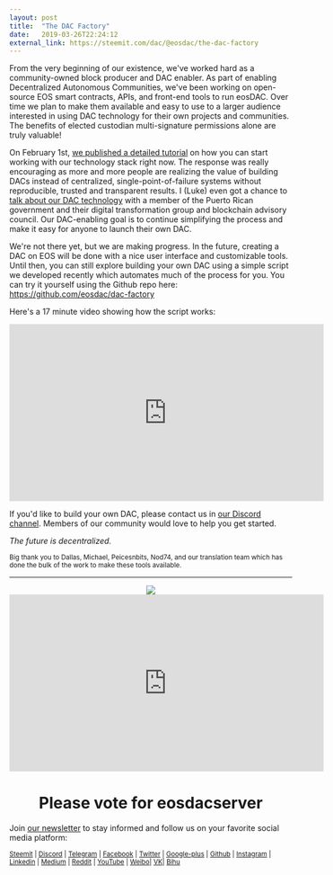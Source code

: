 ```yaml
---
layout: post
title:  "The DAC Factory"
date:   2019-03-26T22:24:12
external_link: https://steemit.com/dac/@eosdac/the-dac-factory
---
```

From the very beginning of our existence, we've worked hard as a community-owned block producer and DAC enabler. As part of enabling Decentralized Autonomous Communities, we've been working on open-source EOS smart contracts, APIs, and front-end tools to run eosDAC. Over time we plan to make them available and easy to use to a larger audience interested in using DAC technology for their own projects and communities. The benefits of elected custodian multi-signature permissions alone are truly valuable!

On February 1st, <a href="https://steemit.com/dac/@eosdac/tutorial-launching-your-own-dac-on-the-jungle-test-network-with-eosdac">we published a detailed tutorial</a> on how you can start working with our technology stack right now. The response was really encouraging as more and more people are realizing the value of building DACs instead of centralized, single-point-of-failure systems without reproducible, trusted and transparent results. I (Luke) even got a chance to <a href="https://docs.google.com/presentation/d/1UGo8sY15xAT2qtypyBgfz3IohjIDPR44qfEPABZyOXU/edit#slide=id.g54ccc56cd1_0_284">talk about our DAC technology</a> with a member of the Puerto Rican government and their digital transformation group and blockchain advisory council. Our DAC-enabling goal is to continue simplifying the process and make it easy for anyone to launch their own DAC.

We're not there yet, but we are making progress. In the future, creating a DAC on EOS will be done with a nice user interface and customizable tools. Until then, you can still explore building your own DAC using a simple script we developed recently which automates much of the process for you. You can try it yourself using the Github repo here: https://github.com/eosdac/dac-factory

Here's a 17 minute video showing how the script works:

<iframe width="560" height="315" src="https://www.youtube.com/embed/dtFZjJ1409M" frameborder="0" allow="accelerometer; autoplay; encrypted-media; gyroscope; picture-in-picture" allowfullscreen></iframe>

If you'd like to build your own DAC, please contact us in <a href="http://discord.io/eosdac">our Discord channel</a>. Members of our community would love to help you get started.

<em>The future is decentralized.</em>

<sub>Big thank you to Dallas, Michael, Peicesnbits, Nod74, and our translation team which has done the bulk of the work to make these tools available.</sub>

---

<center><a href="https://eosdac.io/"><img src="https://cdn.steemitimages.com/DQmRQWM3QtQ21wddAMCjbVRhB3rM7L4AGWLY9QpNmkXNLps/Screen%20Shot%202018-06-12%20at%2011.00.55%20PM.png"></a></center>

<iframe width="560" height="315" src="https://www.youtube.com/embed/PbQpAJOP6iA" frameborder="0" allow="autoplay; encrypted-media" allowfullscreen></iframe>

<center><h1>Please vote for eosdacserver</h1></center>

Join <a href="https://eosdac.io/news/#newsletter">our newsletter</a> to stay informed and follow us on your favorite social media platform:

<sub><a href="https://steemit.com/@eosdac" target="_blank">Steemit</a> | <a href="http://discord.io/eosdac" target="_blank">Discord</a> | <a href="https://t.me/eosdacio" target="_blank">Telegram</a> | <a href="https://facebook.com/eosdac" target="_blank">Facebook</a> | <a href="https://twitter.com/eosdac" target="_blank">Twitter</a> | <a href="https://plus.google.com/+eosdac" target="_blank">Google-plus</a> | <a href="https://github.com/eosdac" target="_blank">Github</a> | <a href="https://instagram.com/eosdac" target="_blank">Instagram</a> | <a href="https://linkedin.com/company/eosdac" target="_blank">Linkedin</a> | <a href="https://medium.com/eosdac" target="_blank">Medium</a> | <a href="https://www.reddit.com/r/EOSDAC/" target="_blank">Reddit</a> | <a href="https://www.youtube.com/eosdac" target="_blank">YouTube</a> | <a href="http://weibo.com/eosdac" target=”_blank”>Weibo</a>| <a href="https://vk.com/eosdac" target="_blank">VK</a>| <a href="https://bihu.com/people/586348" target="_blank">Bihu</a></sub>
